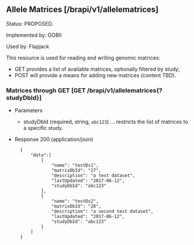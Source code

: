 ## Allele Matrices [/brapi/v1/allelematrices]
Status: PROPOSED.

Implemented by: GOBII

Used by: Flapjack

This resource is used for reading and writing genomic matrices:
+ GET provides a list of available matrices, optionally filtered by study;
+ POST will provide a means for adding new matrices (content TBD).

### Matrices through GET [GET /brapi/v1/allelematrices{?studyDbId}]
+ Parameters
   + studyDbId (required, string, `abc123`) ... restricts the list of matrices to a specific study. 
+ Response 200 (application/json)

        {
            "data":[
                {
                    "name": "testDs1",
                    "matrixDbId": "27",
                    "description": "a test dataset",
                    "lastUpdated": "2017-06-12",
                    "studyDbId": "abc123"
                },
                {
                    "name": "testDs2",
                    "matrixDbId": "28",
                    "description": "a second test dataset",
                    "lastUpdated": "2017-06-12",
                    "studyDbId": "abc123"
                }
            ]
        }
                                                                                                                           

